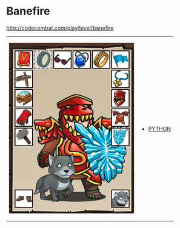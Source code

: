 # Banefire

http://codecombat.com/play/level/banefire
<table>
<tr>
<td>

![Hero Picture](hero.png?raw=true "Hero Picture")

</td>
<td>
<ul>
<li>

[PYTHON](Banefire.py)

</li>
</td>
</tr>
<table>